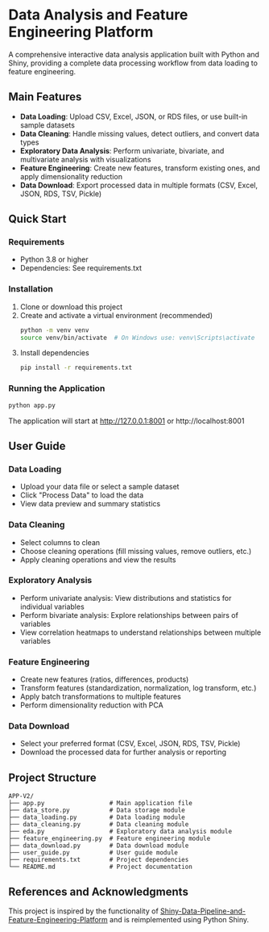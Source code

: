 # Data Analysis and Feature Engineering Platform

A comprehensive interactive data analysis application built with Python and Shiny, providing a complete data processing workflow from data loading to feature engineering.

## Main Features

- **Data Loading**: Upload CSV, Excel, JSON, or RDS files, or use built-in sample datasets
- **Data Cleaning**: Handle missing values, detect outliers, and convert data types
- **Exploratory Data Analysis**: Perform univariate, bivariate, and multivariate analysis with visualizations
- **Feature Engineering**: Create new features, transform existing ones, and apply dimensionality reduction
- **Data Download**: Export processed data in multiple formats (CSV, Excel, JSON, RDS, TSV, Pickle)

## Quick Start

### Requirements

- Python 3.8 or higher
- Dependencies: See requirements.txt

### Installation

1. Clone or download this project
2. Create and activate a virtual environment (recommended)
   ```bash
   python -m venv venv
   source venv/bin/activate  # On Windows use: venv\Scripts\activate
   ```
3. Install dependencies
   ```bash
   pip install -r requirements.txt
   ```

### Running the Application

```bash
python app.py
```

The application will start at http://127.0.0.1:8001 or http://localhost:8001

## User Guide

### Data Loading
- Upload your data file or select a sample dataset
- Click "Process Data" to load the data
- View data preview and summary statistics

### Data Cleaning
- Select columns to clean
- Choose cleaning operations (fill missing values, remove outliers, etc.)
- Apply cleaning operations and view the results

### Exploratory Analysis
- Perform univariate analysis: View distributions and statistics for individual variables
- Perform bivariate analysis: Explore relationships between pairs of variables
- View correlation heatmaps to understand relationships between multiple variables

### Feature Engineering
- Create new features (ratios, differences, products)
- Transform features (standardization, normalization, log transform, etc.)
- Apply batch transformations to multiple features
- Perform dimensionality reduction with PCA

### Data Download
- Select your preferred format (CSV, Excel, JSON, RDS, TSV, Pickle)
- Download the processed data for further analysis or reporting

## Project Structure

```
APP-V2/
├── app.py                  # Main application file
├── data_store.py           # Data storage module
├── data_loading.py         # Data loading module
├── data_cleaning.py        # Data cleaning module
├── eda.py                  # Exploratory data analysis module
├── feature_engineering.py  # Feature engineering module
├── data_download.py        # Data download module
├── user_guide.py           # User guide module
├── requirements.txt        # Project dependencies
└── README.md               # Project documentation
```

## References and Acknowledgments

This project is inspired by the functionality of [Shiny-Data-Pipeline-and-Feature-Engineering-Platform](https://wenbo0528.shinyapps.io/Shiny-Data-Pipeline-and-Feature-Engineering-Platform/) and is reimplemented using Python Shiny. 